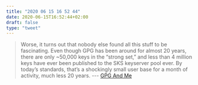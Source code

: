```yaml
---
title: "2020 06 15 16 52 44"
date: 2020-06-15T16:52:44+02:00
draft: false
type: "tweet"
---
```


> Worse, it turns out that nobody else found all this stuff to be fascinating. Even though GPG has been around for almost 20 years, there are only ~50,000 keys in the “strong set,” and less than 4 million keys have ever been published to the SKS keyserver pool ever. By today’s standards, that’s a shockingly small user base for a month of activity, much less 20 years. --- [GPG And Me](https://moxie.org/2015/02/24/gpg-and-me.html)
